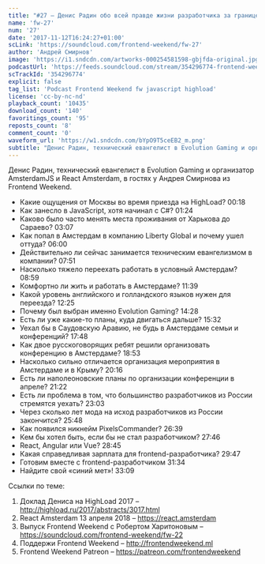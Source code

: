```yaml
---
title: "#27 – Денис Радин обо всей правде жизни разработчика за границей"
name: 'fw-27'
num: '27'
date: '2017-11-12T16:24:27+01:00'
scLink: 'https://soundcloud.com/frontend-weekend/fw-27'
author: 'Андрей Смирнов'
image: 'https://i1.sndcdn.com/artworks-000254581598-gbjfda-original.jpg'
podcastUrl: 'https://feeds.soundcloud.com/stream/354296774-frontend-weekend-fw-27.m4a'
scTrackId: '354296774'
explicit: false
tag_list: 'Podcast Frontend Weekend fw javascript highload'
license: 'cc-by-nc-nd'
playback_count: '10435'
download_count: '140'
favoritings_count: '95'
reposts_count: '8'
comment_count: '0'
waveform_url: 'https://w1.sndcdn.com/bYpO9T5ceEB2_m.png'
subtitle: "Денис Радин, технический евангелист в Evolution Gaming и организатор AmsterdamJS и React Amsterdam, в гостях у Андрея Смирнова из Frontend Weekend."
---
```

Денис Радин, технический евангелист в Evolution Gaming и организатор AmsterdamJS и React Amsterdam, в гостях у Андрея Смирнова из Frontend Weekend.

- Какие ощущения от Москвы во время приезда на HighLoad? <timecode sec="18">00:18</timecode>
- Как занесло в JavaScript, хотя начинал с C#? <timecode sec="84">01:24</timecode>
- Каково было часто менять места проживания от Харькова до Сараево? <timecode sec="187">03:07</timecode>
- Как попал в Амстердам в компанию Liberty Global и почему ушел оттуда? <timecode sec="360">06:00</timecode>
- Действительно ли сейчас занимается техническим евангелизмом в компании? <timecode sec="471">07:51</timecode>
- Насколько тяжело переехать работать в условный Амстердам? <timecode sec="539">08:59</timecode>
- Комфортно ли жить и работать в Амстердаме? <timecode sec="699">11:39</timecode>
- Какой уровень английского и голландского языков нужен для переезда? <timecode sec="745">12:25</timecode>
- Почему был выбран именно Evolution Gaming? <timecode sec="868">14:28</timecode>
- Есть ли уже какие-то планы, куда двигаться дальше? <timecode sec="932">15:32</timecode>
- Уехал бы в Саудовскую Аравию, не будь в Амстердаме семьи и конференций? <timecode sec="1068">17:48</timecode>
- Как двое русскоговорящих ребят решили организовать конференцию в Амстердаме? <timecode sec="1133">18:53</timecode>
- Насколько сильно отличается организация мероприятия в Амстердаме и в Крыму? <timecode sec="1216">20:16</timecode>
- Есть ли наполеоновские планы по организации конференции в апреле? <timecode sec="1282">21:22</timecode>
- Есть ли проблема в том, что большинство разработчиков из России стремятся уехать? <timecode sec="1383">23:03</timecode>
- Через сколько лет мода на исход разработчиков из России закончится? <timecode sec="1548">25:48</timecode>
- Как появился никнейм PixelsCommander? <timecode sec="1599">26:39</timecode>
- Кем бы хотел быть, если бы не стал разработчиком? <timecode sec="1666">27:46</timecode>
- React, Angular или Vue? <timecode sec="1725">28:45</timecode>
- Какая справедливая зарплата для frontend-разработчика? <timecode sec="1787">29:47</timecode>
- Готовим вместе с frontend-разработчиком <timecode sec="1894">31:34</timecode>
- Найдите свой «синий мет»! <timecode sec="1989">33:09</timecode>

Ссылки по теме:
1) Доклад Дениса на HighLoad 2017 – http://highload.ru/2017/abstracts/3017.html
2) React Amsterdam 13 апреля 2018 – https://react.amsterdam
3) Выпуск Frontend Weekend с Робертом Харитоновым – https://soundcloud.com/frontend-weekend/fw-22
4) Поддержи Frontend Weekend – http://frontendweekend.ml
5) Frontend Weekend Patreon – https://patreon.com/frontendweekend